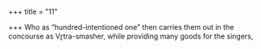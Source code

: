 +++
title = "11"

+++
Who as “hundred-intentioned one” then carries them out in the  concourse as Vr̥tra-smasher,
while providing many goods for the singers,